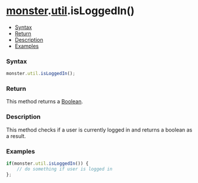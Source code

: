 # [monster][monster].[util][util].isLoggedIn()

* [Syntax](#syntax)
* [Return](#return)
* [Description](#description)
* [Examples](#examples)

### Syntax
```javascript
monster.util.isLoggedIn();
```

### Return
This method returns a [Boolean][boolean].

### Description
This method checks if a user is currently logged in and returns a boolean as a result.

### Examples
```javascript
if(monster.util.isLoggedIn()) { 
	// do something if user is logged in 
};
```

[monster]: ../../monster.md
[util]: ../util.md

[boolean]: https://developer.mozilla.org/en-US/docs/Web/JavaScript/Guide/Grammar_and_types#Boolean_literals
